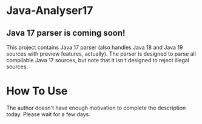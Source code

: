 # Java-Analyser17

## Java 17 parser is coming soon!

This project contains Java 17 parser (also handles Java 18 and Java 19 sources with preview features, actually).
The parser is designed to parse all compilable Java 17 sources, but note that it isn't designed to reject illegal sources.

# How To Use
The author doesn't have enough motivation to complete the description today. Please wait for a few days.
